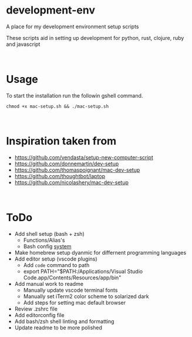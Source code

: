 # development-env
A place for my development environment setup scripts

These scripts aid in setting up development for python, rust, clojure, ruby and javascript

<br>

# Usage
To start the installation run the followin gshell command.
```
chmod +x mac-setup.sh && ./mac-setup.sh
```

<br>

# Inspiration taken from
- https://github.com/vendasta/setup-new-computer-script
- https://github.com/donnemartin/dev-setup
- https://github.com/thomaspoignant/mac-dev-setup
- https://github.com/thoughtbot/laptop
- https://github.com/nicolashery/mac-dev-setup

<br>

# ToDo
- Add shell setup (bash + zsh)
  - Functions/Alias's
  - Bash config [system](https://starship.rs/)
- Make homebrew setup dyanmic for differnent programming languages
- Add editor setup (vscode plugins)
  - Add `code` command to path
  - export PATH="\$PATH:/Applications/Visual Studio Code.app/Contents/Resources/app/bin"
- Add manual work to readme
  - Manually update vscode terminal fonts
  - Manually set iTerm2 color scheme to solarized dark
  - Add steps for setting mac default browser
- Review .zshrc file
- Add editorconfig file
- Add bash/zsh shell linting and formatting
- Update readme to be more polished
